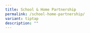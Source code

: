 ```yaml
---
title: School & Home Partnership
permalink: /school-home-partnership/
variant: tiptap
description: ""
---
```

<p></p>